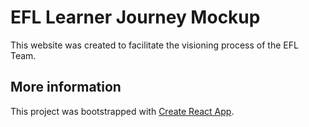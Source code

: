 # EFL Learner Journey Mockup

This website was created to facilitate the visioning process of the EFL Team.


## More information

This project was bootstrapped with [Create React App](https://github.com/facebook/create-react-app).

